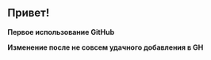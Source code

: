 ## Привет!

**Первое использование GitHub**

**Изменение после не совсем удачного добавления в GH**
